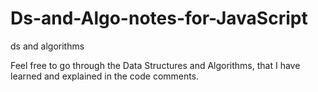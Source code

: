 # Ds-and-Algo-notes-for-JavaScript
ds and algorithms

Feel free to go through the Data Structures and Algorithms, that I have learned and explained in the code comments.
